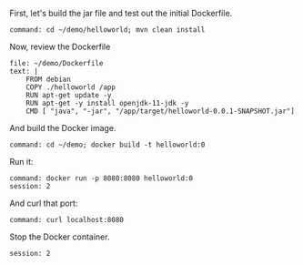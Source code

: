 First, let's build the jar file and test out the initial Dockerfile.

```terminal:execute
command: cd ~/demo/helloworld; mvn clean install
```

Now, review the Dockerfile

```editor:replace-text-selection
file: ~/demo/Dockerfile
text: |
    FROM debian
    COPY ./helloworld /app
    RUN apt-get update -y
    RUN apt-get -y install openjdk-11-jdk -y
    CMD [ "java", "-jar", "/app/target/helloworld-0.0.1-SNAPSHOT.jar"]
```

And build the Docker image.

```terminal:execute
command: cd ~/demo; docker build -t helloworld:0
```

Run it:

```terminal:execute
command: docker run -p 8080:8080 helloworld:0
session: 2
```

And curl that port:

```terminal:execute
command: curl localhost:8080
```

Stop the Docker container.


```terminal:interrupt
session: 2
```